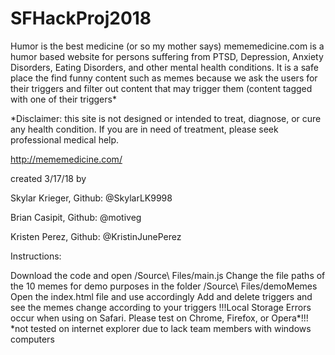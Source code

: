 # SFHackProj2018
Humor is the best medicine (or so my mother says) mememedicine.com is a humor based website for persons suffering from PTSD, Depression, Anxiety Disorders, Eating Disorders, and other mental health conditions. It is a safe place the find funny content such as memes because we ask the users for their triggers and filter out content that may trigger them (content tagged with one of their triggers*

*Disclaimer: this site is not designed or intended to treat, diagnose, or cure any health condition. If you are in need of treatment, please seek professional medical help.

http://mememedicine.com/

created 3/17/18 by

Skylar Krieger, Github: @SkylarLK9998

Brian Casipit, Github: @motiveg

Kristen Perez, Github: @KristinJunePerez

Instructions:

Download the code and open /Source\ Files/main.js Change the file paths of the 10 memes for demo purposes in the folder /Source\ Files/demoMemes
Open the index.html file and use accordingly
Add and delete triggers and see the memes change according to your triggers
!!!Local Storage Errors occur when using on Safari. Please test on Chrome, Firefox, or Opera*!!!
*not tested on internet explorer due to lack team members with windows computers

